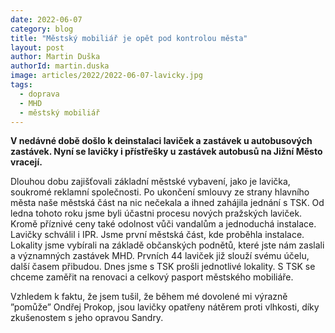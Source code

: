 ```yaml
---
date: 2022-06-07
category: blog
title: "Městský mobiliář je opět pod kontrolou města"
layout: post
author: Martin Duška
authorId: martin.duska
image: articles/2022/2022-06-07-lavicky.jpg
tags: 
  - doprava
  - MHD
  - městský mobiliář
---
```


**V nedávné době došlo k deinstalaci laviček a zastávek u autobusových zastávek. Nyní se lavičky i přístřešky u zastávek autobusů na Jižní Město vracejí.**

Dlouhou dobu zajišťovali základní městské vybavení, jako je lavička, soukromé reklamní společnosti. Po ukončení smlouvy ze strany hlavního města naše městská část na nic nečekala a ihned zahájila jednání s TSK. Od ledna tohoto roku jsme byli účastni procesu nových pražských laviček. Kromě příznivé ceny také odolnost vůči vandalům a jednoduchá instalace. Lavičky schválil i IPR.  Jsme první městská část, kde proběhla instalace. Lokality jsme vybírali na základě občanských podnětů, které jste nám zaslali a významných zastávek MHD. Prvních 44 laviček již slouží svému účelu, další časem přibudou. Dnes jsme s TSK prošli jednotlivé lokality. S TSK se chceme zaměřit na renovaci a celkový pasport městského mobiliáře. 

Vzhledem k faktu, že jsem tušil, že během mé dovolené mi výrazně ”pomůže” Ondřej Prokop, jsou lavičky opatřeny nátěrem proti vlhkosti, díky zkušenostem s jeho opravou Sandry.
